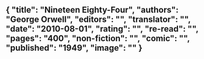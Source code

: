 {
 "title": "Nineteen Eighty-Four",
 "authors": "George Orwell",
 "editors": "",
 "translator": "",
 "date": "2010-08-01",
 "rating": "",
 "re-read": "",
 "pages": "400",
 "non-fiction": "",
 "comic": "",
 "published": "1949",
 "image": ""
}
---

